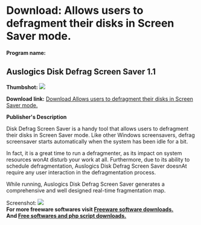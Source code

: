 # Download: Allows users to defragment their disks in Screen Saver mode.

**Program name:**

## Auslogics Disk Defrag Screen Saver 1.1

  
**Thumbshot:** ![](http://www.freewarefiles.com/screenshot/aus_ddfrg_svr_md.jpg)   
  
**Download link:** [Download Allows users to defragment their disks in Screen Saver mode.](http://freesoftwares.boysofts.com/Auslogics-Disk-Defrag-Screen-Saver_program_54302.html)  
  


**Publisher's Description**  
  


Disk Defrag Screen Saver is a handy tool that allows users to defragment their disks in Screen Saver mode. Like other Windows screensavers, defrag screensaver starts automatically when the system has been idle for a bit. 

In fact, it is a great time to run a defragmenter, as its impact on system resources wonAt disturb your work at all. Furthermore, due to its ability to schedule defragmentation, Auslogics Disk Defrag Screen Saver doesnAt require any user interaction in the defragmentation process.

While running, Auslogics Disk Defrag Screen Saver generates a comprehensive and well designed real-time fragmentation map.

  
  
Screenshot: ![](http://www.freewarefiles.com/screenshot/aus_ddfrg_svr.jpg)   
**For more freeware softwares visit [Freeware software downloads.](http://freesoftwares.boysofts.com/)**   
**And [Free softwares and php script downloads.](http://www.boysofts.com/)**
